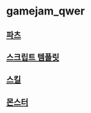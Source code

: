 # gamejam_qwer

[파츠](parts.md)
----

[스크립트 템플릿](scripts/)
----

[스킬](skills/)
----

[몬스터](monsters/)
----

